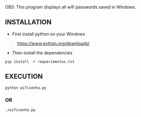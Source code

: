 OBS: This program displays all wifi passwords saved in Windows.

## INSTALLATION

- First install python on your Windows

> https://www.python.org/downloads/

- Then install the dependencies

```
pip install -r requerimentos.txt
```

## EXECUTION

```
python wifisenha.py
```
### OR
```
./wifisenha.py
```
